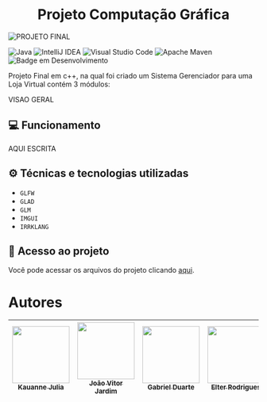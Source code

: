 <h1 align="center"> Projeto Computação Gráfica </h1>

![PROJETO FINAL](https://github.com/kajucav/Sistema/assets/126476225/b181cb0a-76b8-4c2a-8a1c-144a6be8831b)

![Java](https://img.shields.io/badge/java-%23ED8B00.svg?style=for-the-badge&logo=openjdk&logoColor=white) ![IntelliJ IDEA](https://img.shields.io/badge/IntelliJIDEA-000000.svg?style=for-the-badge&logo=intellij-idea&logoColor=white) ![Visual Studio Code](https://img.shields.io/badge/Visual%20Studio%20Code-0078d7.svg?style=for-the-badge&logo=visual-studio-code&logoColor=white) ![Apache Maven](https://img.shields.io/badge/Apache%20Maven-C71A36?style=for-the-badge&logo=Apache%20Maven&logoColor=white) ![Badge em Desenvolvimento](http://img.shields.io/static/v1?label=STATUS&message=EM%20DESENVOLVIMENTO&color=GREEN&style=for-the-badge)

Projeto Final em c++, na qual foi criado um Sistema Gerenciador para uma Loja Virtual contém 3 módulos:

VISAO GERAL

## 💻 Funcionamento

AQUI ESCRITA

## ⚙ Técnicas e tecnologias utilizadas

- ``GLFW``
- ``GLAD``
- ``GLM``
- ``IMGUI``
- ``IRRKLANG``

## 📂 Acesso ao projeto
Você pode acessar os arquivos do projeto clicando [aqui]([https://github.com/gui-lirasilva/Edige-POO/tree/master/src](https://github.com/kajucav/Sistema/tree/main/Java_Swing/src/main/java/swing/app/view)).

# Autores

| [<img loading="lazy" src="https://avatars.githubusercontent.com/u/128549320?v=4" width=115><br><sub>Kauanne Julia</sub>](https://github.com/kajucav) |  [<img loading="lazy" src="https://avatars.githubusercontent.com/u/134797061?v=4" width=115><br><sub>João Vitor Jardim</sub>](https://github.com/JoaoPontes05) |  [<img loading="lazy" src="https://avatars.githubusercontent.com/u/126476225?v=4" width=115><br><sub>Gabriel Duarte</sub>](https://github.com/GabrielRainwalker) | [<img loading="lazy" src="https://avatars.githubusercontent.com/u/126476195?v=4" width=115><br><sub>Elter Rodrigues</sub>](https://github.com/rodrigueselter) |
| :---: | :---: | :---: | :---: |
